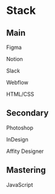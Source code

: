 # Stack

## Main

Figma

Notion

Slack

Webflow

HTML/CSS

## Secondary

Photoshop

InDesign

Affity Designer

## Mastering

JavaScript

